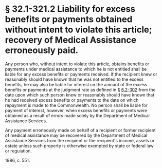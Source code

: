 # § 32.1-321.2 Liability for excess benefits or payments obtained without intent to violate this article; recovery of Medical Assistance erroneously paid.

<p>Any person who, without intent to violate this article, obtains benefits or payments under medical assistance to which he is not entitled shall be liable for any excess benefits or payments received. If the recipient knew or reasonably should have known that he was not entitled to the excess benefits, he may also be liable for interest on the amount of the excess benefits or payments at the judgment rate as defined in § <a href='http://law.lis.virginia.gov/vacode/6.2-302/'>6.2-302</a> from the date upon which such person knew or reasonably should have known that he had received excess benefits or payments to the date on which repayment is made to the Commonwealth. No person shall be liable for payment of interest, however, when excess benefits or payments were obtained as a result of errors made solely by the Department of Medical Assistance Services.</p><p>Any payment erroneously made on behalf of a recipient or former recipient of medical assistance may be recovered by the Department of Medical Assistance Services from the recipient or the recipient's income, assets or estate unless such property is otherwise exempted by state or federal law or regulation.</p><p>1986, c. 551.</p>